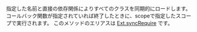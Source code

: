 指定した名前と直接の依存関係によりすべてのクラスを同期的にロードします。
コールバック関数が指定されていれば終了したときに、scopeで指定したスコープで実行されます。
このメソッドのエリアスは
<a href="#!/api/Ext-method-syncRequire" rel="Ext-method-syncRequire" class="docClass">Ext.syncRequire</a>
です。
